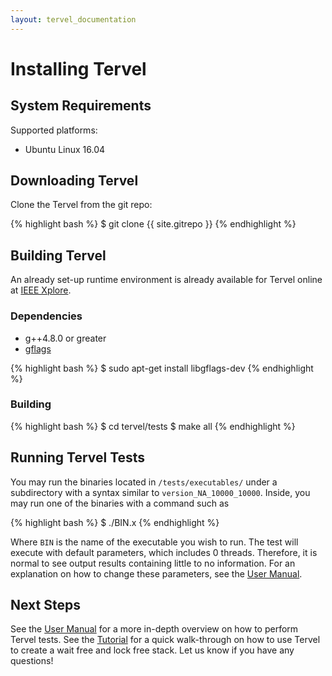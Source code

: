 ```yaml
---
layout: tervel_documentation
---
```


# Installing Tervel

## System Requirements

Supported platforms:

* Ubuntu Linux 16.04

## Downloading Tervel

Clone the Tervel from the git repo:

{% highlight bash %}
$ git clone {{ site.gitrepo }}
{% endhighlight %}

## Building Tervel

An already set-up runtime environment is already available for Tervel online at [IEEE Xplore](http://ieeexplore.ieee.org/document/7363668/algorithms).

### Dependencies

* g++4.8.0 or greater
* [gflags](http://gflags.github.io/gflags/)

{% highlight bash %}
$ sudo apt-get install libgflags-dev
{% endhighlight %}

### Building

{% highlight bash %}
$ cd tervel/tests
$ make all
{% endhighlight %}

## Running Tervel Tests

You may run the binaries located in `/tests/executables/` under a subdirectory with a syntax similar to `version_NA_10000_10000`. Inside, you may run one of the binaries with a command such as

{% highlight bash %}
$ ./BIN.x
{% endhighlight %}

Where `BIN` is the name of the executable you wish to run. The test will execute with default parameters, which includes 0 threads. Therefore, it is normal to see output results containing little to no information. For an explanation on how to change these parameters, see the [User Manual](tervel-user-manual.html).

## Next Steps

See the [User Manual](tervel-user-manual.html) for a more in-depth overview on how to perform Tervel tests.
See the [Tutorial](beginner-tutorial.html) for a quick walk-through on how to use Tervel to create a wait free and lock free stack.
Let us know if you have any questions!